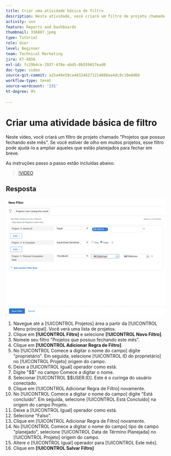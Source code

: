 ```yaml
---
title: Criar uma atividade básica de filtro
description: Nesta atividade, você criará um filtro de projeto chamado "Projetos que possuo fechando este mês".
activity: use
feature: Reports and Dashboards
thumbnail: 336807.jpeg
type: Tutorial
role: User
level: Beginner
team: Technical Marketing
jira: KT-8856
exl-id: fc29b4ce-2937-478e-abd5-0b559657ead0
doc-type: video
source-git-commit: a25a49e59ca483246271214886ea4dc9c10e8d66
workflow-type: tm+mt
source-wordcount: '231'
ht-degree: 0%

---
```


# Criar uma atividade básica de filtro

Neste vídeo, você criará um filtro de projeto chamado &quot;Projetos que possuo fechando este mês&quot;. Se você estiver de olho em muitos projetos, esse filtro pode ajudá-lo a ampliar aqueles que estão planejados para fechar em breve.

As instruções passo a passo estão incluídas abaixo.

>[!VIDEO](https://video.tv.adobe.com/v/336807/?quality=12&learn=on)

## Resposta

![Uma imagem da tela para criar um novo filtro](assets/basic-filter-activity-updated-6-15-21.png)

1. Navegue até a [!UICONTROL Projetos] área a partir da [!UICONTROL Menu principal]. Você verá uma lista de projetos.
1. Clique em **[!UICONTROL Filtro]** e selecione **[!UICONTROL Novo Filtro]**.
1. Nomeie seu filtro &quot;Projetos que possuo fechando este mês&quot;.
1. Clique em **[!UICONTROL Adicionar Regra de Filtro]**.
1. No [!UICONTROL Comece a digitar o nome do campo] digite &quot;proprietário&quot;. Em seguida, selecione [!UICONTROL ID do proprietário] no [!UICONTROL Projeto] origem do campo.
1. Deixe a [!UICONTROL Igual] operador como está.
1. Digite &quot;$$&quot; no campo Comece a digitar o nome.
1. Selecionar [!UICONTROL $$USER.ID]. Este é o curinga do usuário conectado.
1. Clique em [!UICONTROL Adicionar Regra de Filtro] novamente.
1. No [!UICONTROL Comece a digitar o nome do campo] digite &quot;Está concluído&quot;. Em seguida, selecione [!UICONTROL Está Concluído] na origem do campo Projeto.
1. Deixe a [!UICONTROL Igual] operador como está.
1. Selecione &quot;Falso&quot;.
1. Clique em [!UICONTROL Adicionar Regra de Filtro] novamente.
1. No [!UICONTROL Comece a digitar o nome do campo] tipo de campo &quot;planejado&quot;, selecione [!UICONTROL Data de Término Planejada] no [!UICONTROL Projeto] origem do campo.
1. Altere o [!UICONTROL Igual] operador para [!UICONTROL Este mês].
1. Clique em **[!UICONTROL Salvar Filtro]**
